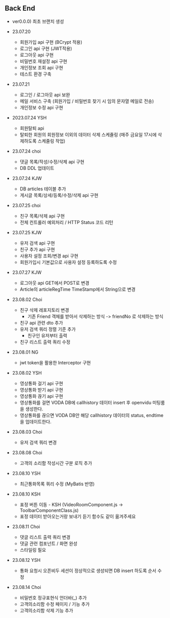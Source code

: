 ## Back End

- ver0.0.0) 최초 브랜치 생성

- 23.07.20
    - 회원가입 api 구현 (BCrypt 적용)
    - 로그인 api 구현 (JWT적용)
    - 로그아웃 api 구현
    - 비밀번호 재설정 api 구현
    - 개인정보 조회 api 구현
    - 테스트 환경 구축

- 23.07.21
    - 로그인 / 로그아웃 api 보완
    - 메일 서비스 구축 (회원가입 / 비밀번호 찾기 시 임의 문자열 메일로 전송)
    - 개인정보 수정 api 구현

- 2023.07.24 YSH
  - 회원탈퇴 api
  - 탈퇴한 회원의 회원정보 이외의 데이터 삭제 스케쥴링 (매주 금요일 17시에 삭제하도록 스케줄링 작업)

- 23.07.24 choi
  - 댓글 목록/작성/수정/삭제 api 구현
  - DB DDL 업데이트

- 23.07.24 KJW
  - DB articles 테이블 추가
  - 게시글 목록/상세/등록/수정/삭제 api 구현

- 23.07.25 choi
  - 친구 목록/삭제 api 구현
  - 전체 컨트롤러 예외처리 / HTTP Status 코드 리턴

- 23.07.25 KJW
  - 유저 검색 api 구현
  - 친구 추가 api 구현
  - 사용자 설정 조회/변경 api 구현
  - 회원가입시 기본값으로 사용자 설정 등록하도록 수정

- 23.07.27 KJW
  - 로그아웃 api GET에서 POST로 변경
  - Article의 articleRegTime TimeStamp에서 String으로 변경

- 23.08.02 Choi
  - 친구 삭제 레포지토리 변경
    - 기존 Friend 객체를 받아서 삭제하는 방식 -> friendNo 로 삭제하는 방식
  - 친구 api 관련 dto 추가
  - 유저 검색 쿼리 정렬 기준 추가
    - 친구인 유저부터 출력
  - 친구 리스트 출력 쿼리 수정

- 23.08.01 NG
  - jwt token을 활용한 Interceptor 구현
  
- 23.08.02 YSH
  - 영상통화 걸기 api 구현
  - 영상통화 받기 api 구현
  - 영상통화 끊기 api 구현
  - 영상통화를 걸면 VODA DB에 callhistory 데이터 insert 후 openvidu 미팅룸을 생성한다.
  - 영상통화를 끊으면 VODA DB안 해당 callhistory 데이터의 status, endtime을 업데이트한다.
  
- 23.08.03 Choi
  - 유저 검색 쿼리 변경

- 23.08.08 Choi
  - 고객의 소리함 작성시간 구분 로직 추가

- 23.08.10 YSH
  - 최근통화목록 쿼리 수정 (MyBatis 반영)

- 23.08.10 KSH
  - 표정 버튼 이동 - KSH (VideoRoomComponent.js -> ToolbarComponentClass.js)
  - 표정 데이터 받아오는거랑 보내기 듣기 함수도 같이 옮겨주세요

- 23.08.11 Choi
  - 댓글 리스트 출력 쿼리 변경
  - 댓글 관련 컴포넌트 / 화면 완성
  - 스타일링 필요

- 23.08.12 YSH
  - 통화 요청시 오픈비두 세션이 정상적으로 생성되면 DB insert 하도록 순서 수정

- 23.08.14 Choi
  - 비밀번호 정규표현식 언더바(_) 추가
  - 고객의소리함 수정 페이지 / 기능 추가
  - 고객의소리함 삭제 기능 추가